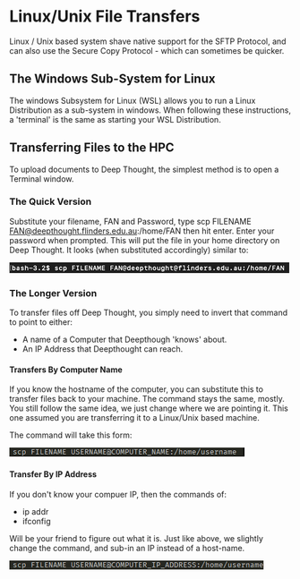 # Linux/Unix File Transfers

Linux / Unix based system shave native support for the SFTP Protocol, and can also use the Secure Copy Protocol - which can sometimes be quicker.

## The Windows Sub-System for Linux

The windows Subsystem for Linux (WSL) allows you to run a Linux Distribution as a sub-system in windows. When following these instructions, a 'terminal' is the same as starting your WSL Distribution.

## Transferring Files to the HPC

To upload documents to Deep Thought, the simplest method is to open a Terminal window.

### The Quick Version

Substitute your filename, FAN and Password, type scp FILENAME FAN@deepthought.flinders.edu.au:/home/FAN then hit enter.
Enter your password when prompted. This will put the file in your home directory on Deep Thought. It looks (when substituted accordingly) similar to:

![](../../_static/SCPExampleImage.png)

### The Longer Version

To transfer files off Deep Thought, you simply need to invert that command to point to either:

- A name of a Computer that Deepthough 'knows' about.
- An IP Address that Deepthought can reach.

#### Transfers By Computer Name

If you know the hostname of the computer, you can substitute this to transfer files back to your machine. The command stays the same, mostly. You still follow the same idea, we just change where we are pointing it. This one assumed you are transferring it to a Linux/Unix based machine.

The command will take this form:

![](../../_static/SCPByHostname.png)

#### Transfer By IP Address

If you don't know your compuer IP, then the commands of:

- ip addr
- ifconfig

Will be your friend to figure out what it is. Just like above, we slightly change the command, and sub-in an IP instead of a host-name.

![](../../_static/SCPByIp.png)
